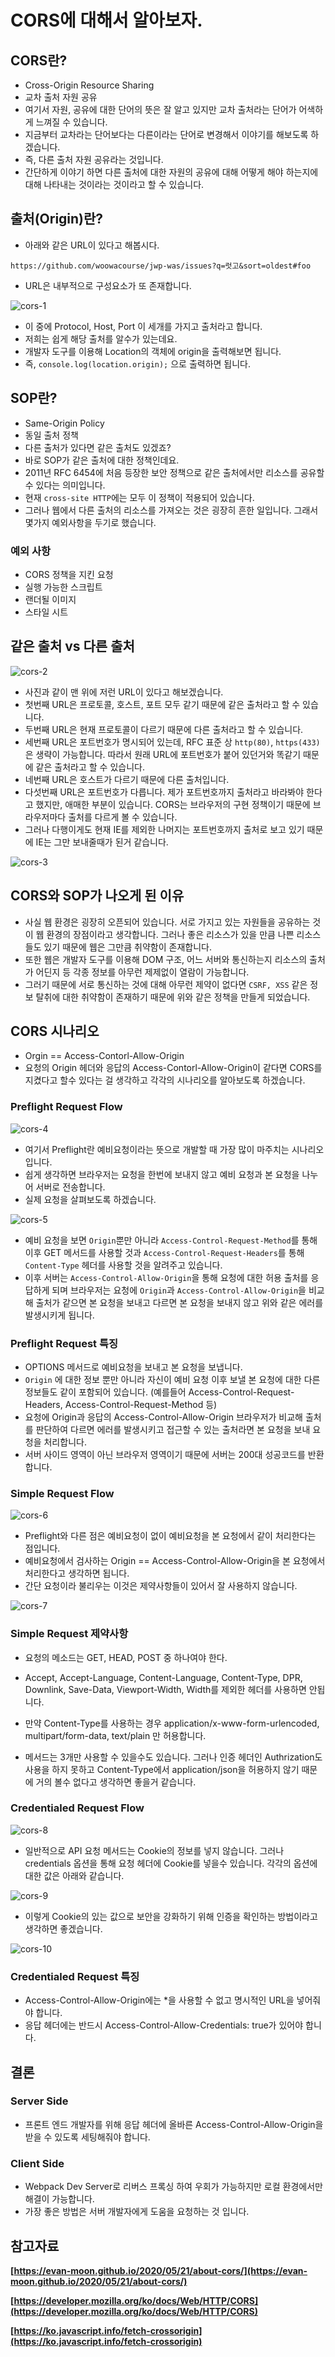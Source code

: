 # CORS에 대해서 알아보자.

## CORS란?

- Cross-Origin Resource Sharing
- 교차 출처 자원 공유
- 여기서 자원, 공유에 대한 단어의 뜻은 잘 알고 있지만 교차 출처라는 단어가 어색하게 느껴질 수 있습니다.
- 지금부터 교차라는 단어보다는 다른이라는 단어로 변경해서 이야기를 해보도록 하겠습니다.
- 즉, 다른 출처 자원 공유라는 것입니다.
- 간단하게 이야기 하면 다른 출처에 대한 자원의 공유에 대해 어떻게 해야 하는지에 대해 나타내는 것이라는 것이라고 할 수 있습니다.

## 출처(Origin)란?

- 아래와 같은 URL이 있다고 해봅시다.

```
https://github.com/woowacourse/jwp-was/issues?q=럿고&sort=oldest#foo
```

- URL은 내부적으로 구성요소가 또 존재합니다.

![cors-1](https://github.com/ksy90101/TIL/blob/master/web/img/cors-1.png?raw=true)

- 이 중에 Protocol, Host, Port 이 세개를 가지고 출처라고 합니다.
- 저희는 쉽게 해당 출처를 알수가 있는데요.
- 개발자 도구를 이용해 Location의 객체에 origin을 출력해보면 됩니다.
- 즉, `console.log(location.origin);` 으로 출력하면 됩니다.

## SOP란?

- Same-Origin Policy
- 동일 출처 정책
- 다른 출처가 있다면 같은 출처도 있겠죠?
- 바로 SOP가 같은 출처에 대한 정책인데요.
- 2011년 RFC 6454에 처음 등장한 보안 정책으로 같은 출처에서만 리소스를 공유할 수 있다는 의미입니다.
- 현재 `cross-site HTTP`에는 모두 이 정책이 적용되어 있습니다.
- 그러나 웹에서 다른 출처의 리소스를 가져오는 것은 굉장히 흔한 일입니다. 그래서 몇가지 예외사항을 두기로 했습니다.

### 예외 사항

- CORS 정책을 지킨 요청
- 실행 가능한 스크립트
- 랜더될 이미지
- 스타일 시트

## 같은 출처 vs 다른 출처

![cors-2](https://github.com/ksy90101/TIL/blob/master/web/img/cors-2.png?raw=true)

- 사진과 같이 맨 위에 저런 URL이 있다고 해보겠습니다.
- 첫번째 URL은 프로토콜, 호스트, 포트 모두 같기 때문에 같은 출처라고 할 수 있습니다.
- 두번째 URL은 현재 프로토콜이 다르기 때문에 다른 출처라고 할 수 있습니다.
- 세번째 URL은 포트번호가 명시되어 있는데, RFC 표준 상 `http(80)`, `https(433)`은 생략이 가능합니다. 따라서 원래 URL에 포트번호가 붙어 있던거와 똑같기 때문에 같은 출처라고 할 수 있습니다.
- 네번째 URL은 호스트가 다르기 때문에 다른 출처입니다.
- 다섯번째 URL은 포트번호가 다릅니다. 제가 포트번호까지 출처라고 바라봐야 한다고 했지만, 애매한 부분이 있습니다. CORS는 브라우저의 구현 정책이기 때문에 브라우저마다 출처를 다르게 볼 수 있습니다.
- 그러나 다행이게도 현재 IE를 제외한 나머지는 포트번호까지 출처로 보고 있기 때문에 IE는 그만 보내줄때가 된거 같습니다.

![cors-3](https://github.com/ksy90101/TIL/blob/master/web/img/cors-3.png?raw=true)

## CORS와 SOP가 나오게 된 이유

- 사실 웹 환경은 굉장히 오픈되어 있습니다. 서로 가지고 있는 자원들을 공유하는 것이 웹 환경의 장점이라고 생각합니다. 그러나 좋은 리소스가 있을 만큼 나쁜 리소스들도 있기 때문에 웹은 그만큼 취약함이 존재합니다.
- 또한 웹은 개발자 도구를 이용해 DOM 구조, 어느 서버와 통신하는지 리소스의 출처가 어딘지 등 각종 정보를 아무런 제제없이 열람이 가능합니다.
- 그러기 때문에 서로 통신하는 것에 대해 아무런 제약이 없다면 `CSRF, XSS` 같은 정보 탈취에 대한 취약함이 존재하기 때문에 위와 같은 정책을 만들게 되었습니다.

## CORS 시나리오

- Orgin == Access-Contorl-Allow-Origin
- 요청의 Origin 헤더와 응답의 Access-Contorl-Allow-Origin이 같다면 CORS를 지켰다고 할수 있다는 걸 생각하고 각각의 시나리오를 알아보도록 하겠습니다.

### Preflight Request Flow

![cors-4](https://github.com/ksy90101/TIL/blob/master/web/img/cors-4.png?raw=true)

- 여기서 Preflight란 예비요청이라는 뜻으로 개발할 때 가장 많이 마주치는 시나리오입니다.
- 쉽게 생각하면 브라우저는 요청을 한번에 보내지 않고 예비 요청과 본 요청을 나누어 서버로 전송합니다.
- 실제 요청을 살펴보도록 하겠습니다.

![cors-5](https://github.com/ksy90101/TIL/blob/master/web/img/cors-5.png?raw=true)

- 예비 요청을 보면 `Origin`뿐만 아니라 `Access-Control-Request-Method`를 통해 이후 GET 메서드를 사용할 것과 `Access-Control-Request-Headers`를 통해 `Content-Type` 헤더를 사용할 것을 알려주고 있습니다.
- 이후 서버는 `Access-Control-Allow-Origin`을 통해 요청에 대한 허용 출처를 응답하게 되며 브라우저는 요청에 `Origin`과 `Access-Control-Allow-Origin`을 비교해 출처가 같으면 본 요청을 보내고 다르면 본 요청을 보내지 않고 위와 같은 에러를 발생시키게 됩니다.

### Preflight Request 특징

- OPTIONS 메서드로 예비요청을 보내고 본 요청을 보냅니다.
- `Origin` 에 대한 정보 뿐만 아니라 자신이 예비 요청 이후 보낼 본 요청에 대한 다른 정보들도 같이 포함되어 있습니다. (예를들어 Access-Control-Request-Headers, Access-Control-Request-Method 등)
- 요청에 Origin과 응답의 Access-Control-Allow-Origin 브라우저가 비교해 출처를 판단하여 다르면 에러를 발생시키고 접근할 수 있는 출처라면 본 요청을 보내 요청을 처리합니다.
- 서버 사이드 영역이 아닌 브라우저 영역이기 때문에 서버는 200대 성공코드를 반환합니다.

### Simple Request Flow

![cors-6](https://github.com/ksy90101/TIL/blob/master/web/img/cors-6.png?raw=true)

- Preflight와 다른 점은 예비요청이 없이 예비요청을 본 요청에서 같이 처리한다는 점입니다.
- 예비요청에서 검사하는 Origin == Access-Control-Allow-Origin을 본 요청에서 처리한다고 생각하면 됩니다.
- 간단 요청이라 불리우는 이것은 제약사항들이 있어서 잘 사용하지 않습니다.

![cors-7](https://github.com/ksy90101/TIL/blob/master/web/img/cors-7.png?raw=true)

### Simple Request 제약사항

- 요청의 메소드는 GET, HEAD, POST 중 하나여야 한다.
- Accept, Accept-Language, Content-Language, Content-Type, DPR, Downlink, Save-Data, Viewport-Width, Width를 제외한 헤더를 사용하면 안됩니다.
- 만약 Content-Type를 사용하는 경우 application/x-www-form-urlencoded, multipart/form-data, text/plain 만 허용합니다.

- 메서드는 3개만 사용할 수 있을수도 있습니다. 그러나 인증 헤더인 Authrization도 사용을 하지 못하고 Content-Type에서 application/json을 허용하지 않기 때문에 거의 볼수 없다고 생각하면 좋을거 같습니다.

### Credentialed Request Flow

![cors-8](https://github.com/ksy90101/TIL/blob/master/web/img/cors-8.png?raw=true)

- 일반적으로 API 요청 메서드는 Cookie의 정보를 넣지 않습니다. 그러나 credentials 옵션을 통해 요청 헤더에 Cookie를 넣을수 있습니다. 각각의 옵션에 대한 값은 아래와 같습니다.

![cors-9](https://github.com/ksy90101/TIL/blob/master/web/img/cors-9.png?raw=true)

- 이렇게 Cookie의 있는 값으로 보안을 강화하기 위해 인증을 확인하는 방법이라고 생각하면 좋겠습니다.

![cors-10](https://github.com/ksy90101/TIL/blob/master/web/img/cors-10.png?raw=true)

### Credentialed Request 특징

- Access-Control-Allow-Origin에는 *을 사용할 수 없고 명시적인 URL을 넣어줘야 합니다.
- 응답 헤더에는 반드시 Access-Control-Allow-Credentials: true가 있어야 합니다.

## 결론

### Server Side

- 프론트 엔드 개발자를 위해 응답 헤더에 올바른 Access-Control-Allow-Origin을 받을 수 있도록 세팅해줘야 합니다.

### Client Side

- Webpack Dev Server로 리버스 프록싱 하여 우회가 가능하지만 로컬 환경에서만 해결이 가능합니다.
- 가장 좋은 방법은 서버 개발자에게 도움을 요청하는 것 입니다.

## 참고자료

**[https://evan-moon.github.io/2020/05/21/about-cors/](https://evan-moon.github.io/2020/05/21/about-cors/)**

**[https://developer.mozilla.org/ko/docs/Web/HTTP/CORS](https://developer.mozilla.org/ko/docs/Web/HTTP/CORS)**

**[https://ko.javascript.info/fetch-crossorigin](https://ko.javascript.info/fetch-crossorigin)**
